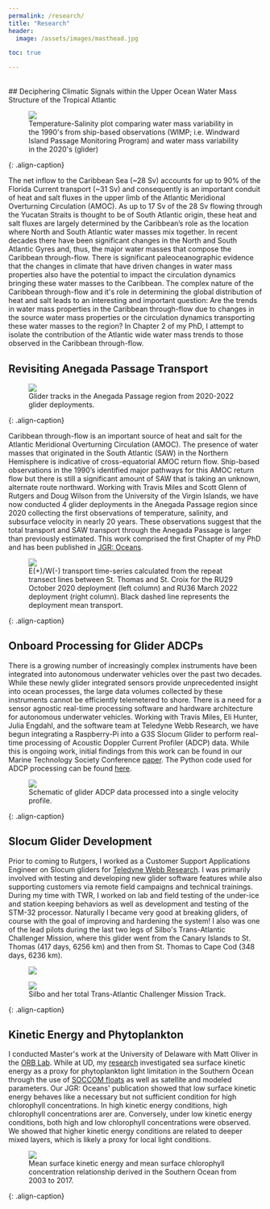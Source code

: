 ```yaml
---
permalink: /research/
title: "Research"
header:
  image: /assets/images/masthead.jpg

toc: true

---
```


<br>
## Deciphering Climatic Signals within the Upper Ocean Water Mass Structure of the Tropical Atlantic

<figure >
    <img src="/assets/images/Anegada_WIMP.png">
    <figcaption> Temperature-Salinity plot comparing water mass variability in the 1990's from ship-based observations (WIMP; i.e. Windward Island Passage Monitoring Program) and water mass variability in the 2020's (glider) </figcaption>
</figure>
{: .align-caption}

The net inflow to the Caribbean Sea (~28 Sv) accounts for up to 90% of the Florida Current transport (~31 Sv) and consequently is an important conduit of heat and salt fluxes in the upper limb of the Atlantic Meridional Overturning Circulation (AMOC). As up to 17 Sv of the 28 Sv flowing through the Yucatan Straits is thought to be of South Atlantic origin, these heat and salt fluxes are largely determined by the Caribbean’s role as the location where North and South Atlantic water masses mix together. In recent decades there have been significant changes in the North and South Atlantic Gyres and, thus, the major water masses that compose the Caribbean through-flow. There is significant paleoceanographic evidence that the changes in climate that have driven changes in water mass properties also have the potential to impact the circulation dynamics bringing these water masses to the Caribbean. The complex nature of the Caribbean through-flow and it's role in determining the global distribution of heat and salt leads to an interesting and important question: Are the trends in water mass properties in the Caribbean through-flow due to changes in the source water mass properties or the circulation dynamics transporting these water masses to the region? In Chapter 2 of my PhD, I attempt to isolate the contribution of the Atlantic wide water mass trends to those observed in the Caribbean through-flow.

## Revisiting Anegada Passage Transport

<figure >
    <img src="/assets/images/Anegada_Map.png">
    <figcaption> Glider tracks in the Anegada Passage region from 2020-2022 glider deployments. </figcaption>
</figure>
{: .align-caption}

Caribbean through-flow is an important source of heat and salt for the Atlantic Meridional Overturning Circulation (AMOC). The presence of water masses that originated in the South Atlantic (SAW) in the Northern Hemisphere is indicative of cross-equatorial AMOC return flow. Ship-based observations in the 1990’s identified major pathways for this AMOC return flow but there is still a significant amount of SAW that is taking an unknown, alternate route northward. Working with Travis Miles and Scott Glenn of Rutgers and Doug Wilson from the University of the Virgin Islands, we have now conducted 4 glider deployments in the Anegada Passage region since 2020 collecting the first observations of temperature, salinity, and subsurface velocity in nearly 20 years. These observations suggest that the total transport and SAW transport through the Anegada Passage is larger than previously estimated. This work comprised the first Chapter of my PhD and has been published in [JGR: Oceans](https://agupubs.onlinelibrary.wiley.com/doi/full/10.1029/2022JC019608).

<figure >
    <img src="/assets/images/Anegada_Transport.png">
    <figcaption> E(+)/W(-) transport time-series calculated from the repeat transect lines between St. Thomas and St. Croix for the RU29 October 2020 deployment (left column) and RU36 March 2022 deployment (right column). Black dashed line represents the deployment mean transport. </figcaption>
</figure>
{: .align-caption}


## Onboard Processing for Glider ADCPs

There is a growing number of increasingly complex instruments have been integrated into autonomous underwater vehicles over the past two decades. While  these newly glider integrated sensors provide unprecedented insight into ocean processes, the large data volumes collected by these instruments cannot be efficiently telemetered to shore. There is a need for a sensor agnostic real-time processing software and hardware architecture for autonomous underwater vehicles. Working with Travis Miles, Eli Hunter, Julia Engdahl, and the software team at Teledyne Webb Research, we have begun integrating a Raspberry-Pi into a G3S Slocum Glider to perform real-time processing of Acoustic Doppler Current Profiler (ADCP) data. While this is ongoing work, initial findings from this work can be found in our Marine Technology Society Conference [paper](https://ieeexplore.ieee.org/document/9705895). The Python code used for ADCP processing can be found [here](https://github.com/JGradone/Glider_ADCP_Real_Time_Processing).
<figure >
    <img src="/assets/images/glider_adcp.png">
    <figcaption> Schematic of glider ADCP data processed into a single velocity profile. </figcaption>
</figure>
{: .align-caption}


## Slocum Glider Development

Prior to coming to Rutgers, I worked as a Customer Support Applications Engineer on Slocum gliders for [Teledyne Webb Research](http://www.teledynemarine.com/webb-research/). I was primarily involved with testing and developing new glider software features while also supporting customers via remote field campaigns and technical trainings. During my time with TWR, I worked on lab and field testing of the under-ice and station keeping behaviors as well as development and testing of the STM-32 processor. Naturally I became very good at breaking gliders, of course with the goal of improving and hardening the system! I also was one of the lead pilots during the last two legs of Silbo's Trans-Atlantic Challenger Mission, where this glider went from the Canary Islands to St. Thomas (417 days, 6256 km) and then from St. Thomas to Cape Cod (348 days, 6236 km).

<figure >
    <img src="/assets/images/silbo.jpg">
</figure>

<figure >
    <img src="/assets/images/silbo_track.jpg">
    <figcaption> Silbo and her total Trans-Atlantic Challenger Mission Track. </figcaption>
</figure>
{: .align-caption}


## Kinetic Energy and Phytoplankton

I conducted Master's work at the University of Delaware with Matt Oliver in the [ORB Lab](https://sites.udel.edu/ceoe-moliver/). While at UD, my [research](https://agupubs.onlinelibrary.wiley.com/doi/abs/10.1029/2019JC015646) investigated sea surface kinetic energy as a proxy for phytoplankton light limitation in the Southern Ocean through the use of [SOCCOM floats](https://soccom.princeton.edu/) as well as satellite and modeled parameters. Our JGR: Oceans' publication showed that low surface kinetic energy behaves like a necessary but not sufficient condition for high chlorophyll concentrations. In high kinetic energy conditions, high chlorophyll concentrations arer are. Conversely, under low kinetic energy conditions, both high and low chlorophyll concentrations were observed. We showed that higher kinetic energy conditions are related to deeper mixed layers, which is likely a proxy for local light conditions.
<figure >
    <img src="/assets/images/MKE_CHL_HOCKEY_STICK.png">
    <figcaption> Mean surface kinetic energy and mean surface chlorophyll concentration relationship derived in the Southern Ocean from 2003 to 2017. </figcaption>
</figure>
{: .align-caption}
